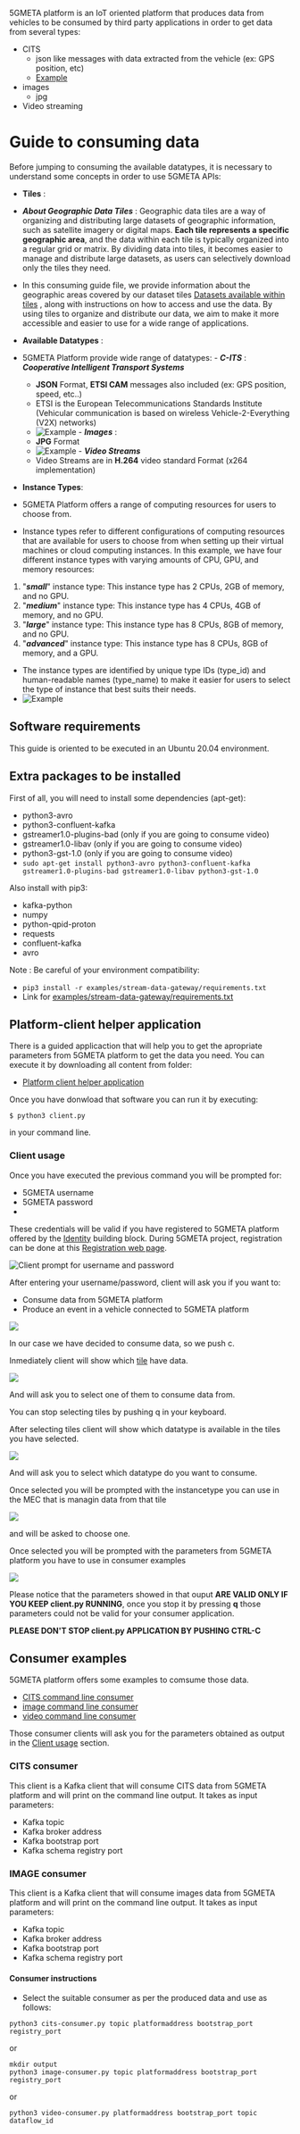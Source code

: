5GMETA platform is an IoT oriented platform that produces data from vehicles to be consumed by third party applications in order to get data from several types:

* CITS
    * json like messages with data extracted from the vehicle (ex: GPS position, etc)
    * [Example](https://github.com/5gmeta/5gmeta-dev/tree/main/tools/cits-example.json)
* images
    * jpg
* Video streaming



# Guide to consuming data
Before jumping to consuming the available datatypes, it is necessary to understand some concepts in order to use 5GMETA APIs:

-  **Tiles** : 
  -  ***About Geographic Data Tiles*** :
    Geographic data tiles are a way of organizing and distributing large datasets of geographic information, such as satellite imagery or digital maps. **Each tile represents a specific geographic area**, and the data within each tile is typically organized into a regular grid or matrix. By dividing data into tiles, it becomes easier to manage and distribute large datasets, as users can selectively download only the tiles they need.

  - In this consuming guide file, we provide information about the geographic areas covered by our dataset tiles [Datasets available within tiles](https://github.com/5gmeta/5gmeta-dev/blob/main/docs/datasets.md) , along with instructions on how to access and use the data. By using tiles to organize and distribute our data, we aim to make it more accessible and easier to use for a wide range of applications.
-  **Available Datatypes** :
  -  5GMETA Platform provide wide range of datatypes:
    -  ***C-ITS*** : ***Cooperative Intelligent Transport Systems***
      * **JSON** Format, **ETSI CAM**  messages also included (ex: GPS position, speed, etc..)
      * ETSI is the European Telecommunications Standards Institute (Vehicular communication is based on wireless Vehicle-2-Everything (V2X) networks)
      * ![Example](images/cits-example.png)
    -  ***Images*** :
      * **JPG** Format
      * ![Example](images/image-sample-vicomtech-donostia.jpg)
    -  ***Video Streams***
      * Video Streams are in **H.264** video standard Format (x264 implementation)
-  **Instance Types**:
  -  5GMETA Platform offers a range of computing resources for users to choose from.
  -  Instance types refer to different configurations of computing resources that are available for users to choose from when setting up their virtual machines or cloud computing instances. In this example, we have four different instance types with varying amounts of CPU, GPU, and memory resources:
  1. "***small***" instance type: This instance type has 2 CPUs, 2GB of memory, and no GPU.
  2. "***medium***" instance type: This instance type has 4 CPUs, 4GB of memory, and no GPU.
  3. "***large***" instance type: This instance type has 8 CPUs, 8GB of memory, and no GPU.
  4. "***advanced***" instance type: This instance type has 8 CPUs, 8GB of memory, and a GPU.
  -  The instance types are identified by unique type IDs (type_id) and human-readable names (type_name) to make it easier for users to select the type of instance that best suits their needs.
  -  ![Example](images/instancetypes.png)

## Software requirements

This guide is oriented to be executed in an Ubuntu 20.04 environment.

## Extra packages to be installed
First of all, you will need to install some dependencies (apt-get):

* python3-avro
* python3-confluent-kafka
* gstreamer1.0-plugins-bad (only if you are going to consume video)
* gstreamer1.0-libav (only if you are going to consume video)
* python3-gst-1.0 (only if you are going to consume video)
* ```sudo apt-get install python3-avro python3-confluent-kafka gstreamer1.0-plugins-bad gstreamer1.0-libav python3-gst-1.0```

Also install with pip3:

* kafka-python
* numpy
* python-qpid-proton
* requests
* confluent-kafka
* avro

Note : Be careful of your environment compatibility:

* ```pip3 install -r examples/stream-data-gateway/requirements.txt```
* Link for [examples/stream-data-gateway/requirements.txt](https://github.com/5gmeta/5gmeta-dev/blob/main/examples/stream-data-gateway/requirements.txt)


## Platform-client helper application

There is a guided applicaction that will help you to get the apropriate parameters from 5GMETA platform to get the data you need.
You can execute it by downloading all content from folder: 

* [Platform client helper application](https://github.com/5gmeta/5gmeta-dev/tree/main/utils/platform-client/client.py)

Once you have donwload that software you can run it by executing:
```
$ python3 client.py
```

in your command line.



### Client usage
Once you have executed the previous command you will be prompted for:
* 5GMETA username
* 5GMETA password
* 
These credentials will be valid if you have registered to 5GMETA platform offered by the [Identity](https://github.com/5gmeta/identity) building block.
During 5GMETA project, registration can be done at this [Registration web page](https://5gmeta-platform.eu/identity/realms/5gmeta/login-actions/registration?client_id=apisix&tab_id=gXKk2YPUybg).

![Client prompt for username and password](images/client_prompt_password.png)

After entering your username/password, client will ask you if you want to:
* Consume data from 5GMETA platform
* Produce an event in a vehicle connected to 5GMETA platform

![](images/client_consume_produce.png)

In our case we have decided to consume data, so we push c. 

Inmediately client will show which [tile](#tile) have data.

![](images/client_available_tiles_with_data.png)

And will ask you to select one of them to consume data from.



You can stop selecting tiles by pushing q in your keyboard.

After selecting tiles client will show which datatype is available in the tiles you have selected.

![](images/client_datatype_in_tiles.png)

And will ask you to select which datatype do you want to consume.


Once selected you will be prompted with the instancetype you can use in the MEC that is managin data from that tile

![](images/client_instance_type.png)

and will be asked to choose one.

Once selected you will be prompted with the parameters from 5GMETA platform you have to use in consumer examples


![](images/client_output_parameters.png)

Please notice that the parameters showed in that ouput **ARE VALID ONLY IF YOU KEEP client.py RUNNING**, once you stop it by pressing **q** those parameters could not be valid for your consumer application.

**PLEASE DON'T STOP client.py APPLICATION BY PUSHING CTRL-C**


## Consumer examples

5GMETA platform offers some examples to comsume those data.

* [CITS command line consumer](https://github.com/5gmeta/5gmeta-dev/tree/main/examples/stream-data-gateway/consumer/cits/cits-consumer.py)
* [image command line consumer](https://github.com/5gmeta/5gmeta-dev/tree/main/examples/stream-data-gateway/consumer/image/image-consumer.py)
* [video command line consumer](https://github.com/5gmeta/5gmeta-dev/tree/main/examples/stream-data-gateway/consumer/video/video-consumer.py)

Those consumer clients will ask you for the parameters obtained as output in the [Client usage](#client-usage) section.

### CITS consumer

This client is a Kafka client that will consume CITS data from 5GMETA platform and will print on the command line output. It takes as input parameters:

* Kafka topic
* Kafka broker address
* Kafka bootstrap port
* Kafka schema registry port

### IMAGE consumer

This client is a Kafka client that will consume images data from 5GMETA platform and will print on the command line output. It takes as input parameters:

* Kafka topic
* Kafka broker address
* Kafka bootstrap port
* Kafka schema registry port

#### Consumer instructions

- Select the suitable consumer as per the produced data and use as follows: 
```
python3 cits-consumer.py topic platformaddress bootstrap_port registry_port

``` 
or
```
mkdir output
python3 image-consumer.py topic platformaddress bootstrap_port registry_port

``` 
or

```
python3 video-consumer.py platformaddress bootstrap_port topic dataflow_id

```
